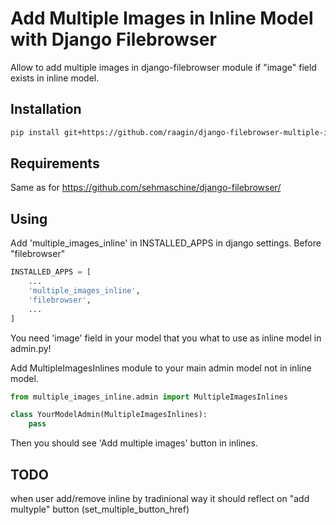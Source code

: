 # Add Multiple Images in Inline Model with Django Filebrowser

Allow to add multiple images in django-filebrowser module if "image" field exists in inline model.

## Installation

```bash
pip install git+https://github.com/raagin/django-filebrowser-multiple-images.git
```

## Requirements

Same as for  https://github.com/sehmaschine/django-filebrowser/


## Using

Add 'multiple_images_inline' in INSTALLED_APPS in django settings.
Before "filebrowser"
```python
INSTALLED_APPS = [
	...
	'multiple_images_inline',
	'filebrowser',
	...
]
```

You need 'image' field in your model that you what to use as inline model in admin.py!

Add MultipleImagesInlines module to your main admin model not in inline model.

```python
from multiple_images_inline.admin import MultipleImagesInlines

class YourModelAdmin(MultipleImagesInlines):
	pass
```

Then you should see 'Add multiple images' button in inlines.

## TODO

when user add/remove inline by tradinional way it should reflect on "add multyple" button (set_multiple_button_href)
